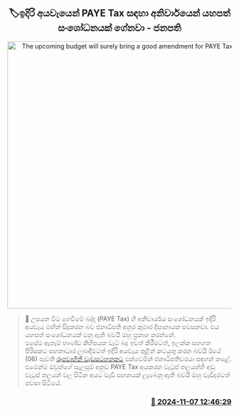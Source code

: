 <p align='center'><b><h2 align='center' title='The upcoming budget will surely bring a good amendment for PAYE Tax - President'>🏷ඉදිරි අයවැයෙන් PAYE Tax සඳහා අනිවාර්​යෙන් යහපත් සංශෝධනයක් ගේනවා - ජනපති</h2></b></p>
<p align='center'><img src='https://helakuru.sgp1.cdn.digitaloceanspaces.com/esana/images/lib/anura-satana-yy.jpg' width='600' alt='The upcoming budget will surely bring a good amendment for PAYE Tax - President'></p>

>📝 උපයන විට ගෙවීමේ බද්ද (PAYE Tax) හි අනිවාර්යය සංශෝධනයක් ඉදිරි අයවැය මඟින් සිදුකරන බව ජනාධිපති අනුර කුමාර දිසානායක පවසනවා. එය යහපත් සංශෝධනයක් වනු ඇති බවයි ඔහු ප්‍රකාශ කරන්නේ.<br>එසේ​ම ඇතැම් භාණ්ඩ කිහිපයක වැට් බදු ඉවත් කිරීමටත්, ඉලක්ක සහගත පිරිසකට සහනාධාර ලබාදීමටත් ඉදිරි අයවැය තුළින් කටයුතු කරන බවයි ඊයේ (06) පැවති <a href='https://youtu.be/vgSMThlkH88'>රූපවාහිනී වැඩසටහනකට</a> එක්වෙමින් ජනාධිපතිවරයා සඳහන් කළේ.<br>එමෙන්ම ඔවුන්ගේ සැලසුම් අනුව PAYE Tax අයකර​න වැටුප් තලයන්හි අඩු වැටුප් තලයන් වල සිටින අයට වැඩි සහනයක් ලැබෙනු ඇති බවයි ඔහු වැඩිදුරටත් පවසා සිටියේ. <br>

<h3 align='right'><a href='https://www.helakuru.lk/esana/p/104835/'>📅 2024-11-07 12:46:29</a></h3>
